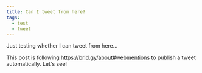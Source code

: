 ```yaml
---
title: Can I tweet from here?
tags:
  - test
  - tweet
---
```


<div class="h-entry">
  <p class="e-content">Just testing whether I can tweet from here...</p>
  <a href="https://brid.gy/publish/twitter"></a>
</div>

This post is following <https://brid.gy/about#webmentions> to publish a tweet automatically. Let's see!